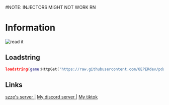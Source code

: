 #NOTE: INJECTORS MIGHT NOT WORK RN

# Information

![read it](https://cdn.discordapp.com/attachments/1114749136265293973/1147463940520030238/cfmod.jpg)
## Loadstring

```lua
loadstring(game:HttpGet("https://raw.githubusercontent.com/OEPERdev/pdautofarm/main/autofarm",true))() 
```

## Links
[szze's server  |](https://discord.gg/zJMs9cDhbC)
[My discord server  |](https://discord.gg/uExR8EumQS)
[My tiktok](https://tiktok.com/@oeperdev)
